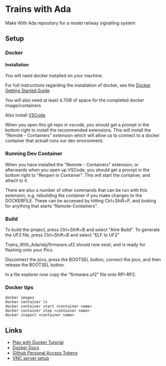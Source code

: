 # Trains with Ada
Make With Ada repository for a model railway signalling system

## Setup

### Docker

#### Installation
You will need docker installed on your machine.

For full instructions regarding the installation of docker, see the [Docker Getting Started Guide](https://www.docker.com/get-started)

You will also need at least 4.7GB of space for the completed docker image/containers

Also install [VSCode](https://code.visualstudio.com/)

When you open this git repo in vscode, you should get a prompt in the bottom right to install the recommended extensions. This will install the "Remote - Containers" extension which will allow us to connect to a docker container that actuall runs our dev environment.

### Running Dev Container
When you have installed the "Remote - Containers" extension, or afterwards when you open up VSCode, you should get a prompt in the bottom right to "Reopen in Container". This will start the container, and attach to it.

There are also a number of other commands that can be run with this extension, e.g. rebuilding the container if you make changes to the DOCKERFILE. These can be accessed by hitting Ctrl+Shift+P, and looking for anything that starts "Remote-Containers".


### Build
To build the project, press Ctrl+Shift+B and select "Alire Build".
To generate the UF2 file, press Ctrl+Shift+B and select "ELF to UF2"

Trains_With_Ada/obj/firmware.uf2 should now exist, and is ready for flashing onto your Pico.

Disconnect the pico, press the BOOTSEL button, connect the pico, and then release the BOOTSEL button.

In a file explorer now copy the "firmware.uf2" file onto RPI-RP2.

### Docker tips
```
docker images
docker container ls
docker container start <container name>
docker container stop <container name>
docker inspect <container name>
```

## Links
- [Play with Docker Tutorial](https://training.play-with-docker.com/)
- [Docker Docs](https://docs.docker.com/)
- [Github Personal Access Tokens](https://docs.github.com/en/github/authenticating-to-github/keeping-your-account-and-data-secure/creating-a-personal-access-token)
- [VNC server setup](https://www.cloudsavvyit.com/10520/how-to-run-gui-applications-in-a-docker-container/)

